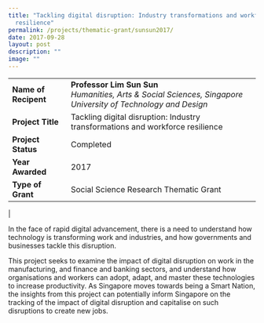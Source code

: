 ```yaml
---
title: "Tackling digital disruption: Industry transformations and workforce
  resilience"
permalink: /projects/thematic-grant/sunsun2017/
date: 2017-09-28
layout: post
description: ""
image: ""
---
```

|  |  |
|---|---|
| **Name of Recipent** | **Professor Lim Sun Sun**<br>_Humanities, Arts &amp; Social Sciences, Singapore University of Technology and Design_ |
| **Project Title** | Tackling digital disruption: Industry transformations and workforce resilience|
| **Project Status** | Completed |
| **Year Awarded** | 2017 |
| **Type of Grant** | Social Science Research Thematic Grant |
|

In the face of rapid digital advancement, there is a need to understand how technology is transforming work and industries, and how governments and businesses tackle this disruption.

This project seeks to examine the impact of digital disruption on work in the manufacturing, and finance and banking sectors, and understand how organisations and workers can adopt, adapt, and master these technologies to increase productivity. As Singapore moves towards being a Smart Nation, the insights from this project can potentially inform Singapore on the tracking of the impact of digital disruption and capitalise on such disruptions to create new jobs.